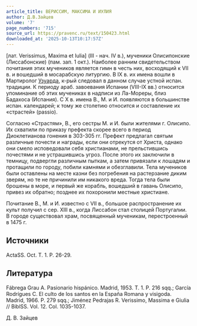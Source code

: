 ```yaml
---
article_title: ВЕРИССИМ, МАКСИМА И ИУЛИЯ
author: Д.В.Зайцев
volume: '7'
page_numbers: '715'
source_url: https://pravenc.ru/text/150423.html
downloaded_at: '2025-10-13T10:17:57Z'
---
```


[лат. Verissimus, Maxima et Iulia] (III - нач. IV в.), мученики Олисипонские (Лиссабонские) (пам. зап. 1 окт.). Наиболее ранним свидетельством почитания этих мучеников является гимн в честь них, восходящий к VII в. и вошедший в мосарабскую литургию. В IX в. их имена вошли в Мартиролог [Узуарда](https://pravenc.ru/text/Узуарда.html), к-рый следовал в данном случае устной испан. традиции. К периоду араб. завоевания Испании (VIII-IX вв.) относится упоминание об этих мучениках в надписи из Ла-Мореры, близ Бадахоса (Испания). С X в. имена В., М. и И. появляются в большинстве испан. календарей; к тому же столетию относится и составление их «страстей» (passio).

Согласно «Страстям», В., его сестры М. и И. были жителями г. Олисипо. Их схватили по приказу префекта скорее всего в период Диоклетианова гонения в 303-305 гг. Префект предлагал святым различные почести и награды, если они отрекутся от Христа, однако они смело исповедовали себя христианами, не прельстившись почестями и не устрашившись угроз. После этого их заключили в темницу, подвергли различным пыткам, а затем привязали к лошадям и протащили по городу, побили камнями и обезглавили. Тела мучеников были оставлены на месте казни без погребения на растерзание диким зверям, но те не причинили им никакого вреда. Тогда тела были брошены в море, и первый же корабль, вошедший в гавань Олисипо, привез их обратно; позднее их похоронили местные христиане.

Почитание В., М. и И. известно с VII в., большое распространение их культ получил с сер. XIII в., когда Лиссабон стал столицей Португалии. В городе существовал храм, посвященный мученикам, перестроенный в 1475 г.

## Источники

ActaSS. Oct. T. 1. P. 26-29.

## Литература

Fábrega Grau A. Pasionario hispánico. Madrid, 1953. T. 1. P. 216 sqq.; García Rodrígues C. El culto de los santos en la España Romana y visigoda. Madrid, 1966. P. 279 sqq.; Jiménez Pedrajas R. Verissimo, Massima e Giulia // BiblSS. Vol. 12. Col. 1035-1037.

Д. В. Зайцев
